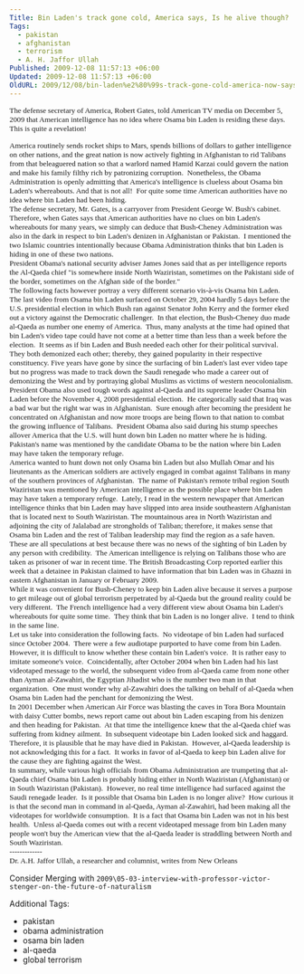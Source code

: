```yaml
---
Title: Bin Laden's track gone cold, America says, Is he alive though?
Tags:
  - pakistan
  - afghanistan
  - terrorism
  - A. H. Jaffor Ullah
Published: 2009-12-08 11:57:13 +06:00
Updated: 2009-12-08 11:57:13 +06:00
OldURL: 2009/12/08/bin-laden%e2%80%99s-track-gone-cold-america-now-says-is-he-alive-though/
---
```


<span style="font-size: 10pt;"><span style="font-family: Times New Roman;">The defense secretary of America, Robert Gates, told American TV media on December 5, 2009 that American intelligence has no idea where Osama bin Laden is residing these days.<span style="mso-spacerun: yes;">  </span>This is quite a revelation! </span></span>
<p class="MsoNormal" style="margin: 0in 0in 0pt;"><span style="font-size: 10pt;"><span style="font-family: Times New Roman;">America routinely sends rocket ships to Mars, spends billions of dollars to gather intelligence on other nations, and the great nation is now actively fighting in Afghanistan to rid Talibans from that beleaguered nation so that a warlord named Hamid Karzai could govern the nation and make his family filthy rich by patronizing corruption.<span style="mso-spacerun: yes;">  </span>Nonetheless, the Obama Administration is openly admitting that America's intelligence is clueless about Osama bin Laden's whereabouts. And that is not all!<span style="mso-spacerun: yes;">  </span>For quite some time American authorities have no idea where bin Laden had been hiding. </span></span></p>

<p class="MsoNormal" style="margin: 0in 0in 0pt;"><span style="font-size: 10pt;"><span style="font-family: Times New Roman;">The defense secretary, Mr. Gates, is a carryover from President George W. Bush's cabinet.<span style="mso-spacerun: yes;">  </span>Therefore, when Gates says that American authorities have no clues on bin Laden's whereabouts for many years, we simply can deduce that Bush-Cheney Administration was also in the dark in respect to bin Laden's denizen in Afghanistan or Pakistan.<span style="mso-spacerun: yes;">  </span>I mentioned the two Islamic countries intentionally because Obama Administration thinks that bin Laden is hiding in one of these two nations.<span style="mso-spacerun: yes;">  </span></span></span></p>

<p class="MsoNormal" style="margin: 0in 0in 0pt;"><span style="font-size: 10pt;"><span style="font-family: Times New Roman;">President Obama's national security adviser James Jones said that as per intelligence reports the Al-Qaeda chief "is somewhere inside North Waziristan, sometimes on the Pakistani side of the border, sometimes on the Afghan side of the border." </span></span></p>

<p class="MsoNormal" style="margin: 0in 0in 0pt;"><span style="font-size: 10pt;"><span style="font-family: Times New Roman;">The following facts however portray a very different scenario vis-à-vis Osama bin Laden.<span style="mso-spacerun: yes;">  </span>The last video from Osama bin Laden surfaced on October 29, 2004 hardly 5 days before the U.S. presidential election in which Bush ran against Senator John Kerry and the former eked out a victory against the Democratic challenger.<span style="mso-spacerun: yes;">  </span>In that election, the Bush-Cheney duo made al-Qaeda as number one enemy of America.<span style="mso-spacerun: yes;">  </span>Thus, many analysts at the time had opined that bin Laden's video tape could have not come at a better time than less than a week before the election.<span style="mso-spacerun: yes;">  </span>It seems as if bin Laden and Bush needed each other for their political survival.<span style="mso-spacerun: yes;">  </span>They both demonized each other; thereby, they gained popularity in their respective constituency. Five years have gone by since the surfacing of bin Laden's last ever video tape but no progress was made to track down the Saudi renegade who made a career out of demonizing the West and by portraying global Muslims as victims of western neocolonialism.</span></span></p>

<p class="MsoNormal" style="margin: 0in 0in 0pt;"><span style="font-size: 10pt;"><span style="font-family: Times New Roman;">President Obama also used tough words against al-Qaeda and its supreme leader Osama bin Laden before the November 4, 2008 presidential election.<span style="mso-spacerun: yes;">  </span>He categorically said that Iraq was a bad war but the right war was in Afghanistan.<span style="mso-spacerun: yes;">  </span>Sure enough after becoming the president he concentrated on Afghanistan and now more troops are being flown to that nation to combat the growing influence of Talibans.<span style="mso-spacerun: yes;">  </span>President Obama also said during his stump speeches allover America that the U.S. will hunt down bin Laden no matter where he is hiding.<span style="mso-spacerun: yes;">  </span>Pakistan's name was mentioned by the candidate Obama to be the nation where bin Laden may have taken the temporary refuge.</span></span></p>

<p class="MsoNormal" style="margin: 0in 0in 0pt;"><span style="font-size: 10pt;"><span style="font-family: Times New Roman;">America wanted to hunt down not only Osama bin Laden but also Mullah Omar and his lieutenants as the American soldiers are actively engaged in combat against Talibans in many of the southern provinces of Afghanistan.<span style="mso-spacerun: yes;">  </span>The name of Pakistan's remote tribal region South Waziristan was mentioned by American intelligence as the possible place where bin Laden may have taken a temporary refuge.<span style="mso-spacerun: yes;">  </span>Lately, I read in the western newspaper that American intelligence thinks that bin Laden may have slipped into area inside southeastern Afghanistan that is located next to South Waziristan. The mountainous area in North Waziristan and adjoining the city of Jalalabad are strongholds of Taliban; therefore, it makes sense that Osama bin Laden and the rest of Taliban leadership may find the region as a safe haven. These are all speculations at best because there was no news of the sighting of bin Laden by any person with credibility.<span style="mso-spacerun: yes;">  </span>The American intelligence is relying on Talibans those who are taken as prisoner of war in recent time. The British Broadcasting Corp reported earlier this week that a detainee in Pakistan claimed to have information that bin Laden was in Ghazni in eastern Afghanistan in January or February 2009.<span style="mso-spacerun: yes;">  </span></span></span></p>

<p class="MsoNormal" style="margin: 0in 0in 0pt;"><span style="font-size: 10pt;"><span style="font-family: Times New Roman;">While it was convenient for Bush-Cheney to keep bin Laden alive because it serves a purpose to get mileage out of global terrorism perpetrated by al-Qaeda but the ground reality could be very different.<span style="mso-spacerun: yes;">  </span>The French intelligence had a very different view about Osama bin Laden's whereabouts for quite some time. <span style="mso-spacerun: yes;"> </span>They think that bin Laden is no longer alive.<span style="mso-spacerun: yes;">  </span>I tend to think in the same line.</span></span></p>

<p class="MsoNormal" style="margin: 0in 0in 0pt;"><span style="font-size: 10pt;"><span style="font-family: Times New Roman;">Let us take into consideration the following facts.<span style="mso-spacerun: yes;">  </span>No videotape of bin Laden had surfaced since October 2004.<span style="mso-spacerun: yes;">  </span>There were a few audiotape purported to have come from bin Laden.<span style="mso-spacerun: yes;">  </span>However, it is difficult to know whether these contain bin Laden's voice.<span style="mso-spacerun: yes;">  </span>It is rather easy to imitate someone's voice.<span style="mso-spacerun: yes;">  </span>Coincidentally, after October 2004 when bin Laden had his last videotaped message to the world, the subsequent video from al-Qaeda came from none other than Ayman al-Zawahiri, the Egyptian Jihadist who is the number two man in that organization.<span style="mso-spacerun: yes;">  </span>One must wonder why al-Zawahiri does the talking on behalf of al-Qaeda when Osama bin Laden had the penchant for demonizing the West.<span style="mso-spacerun: yes;">    </span></span></span></p>

<p class="MsoNormal" style="margin: 0in 0in 0pt;"><span style="font-size: 10pt;"><span style="font-family: Times New Roman;">In 2001 December when American Air Force was blasting the caves in Tora Bora Mountain with daisy Cutter bombs, news report came out about bin Laden escaping from his denizen and then heading for Pakistan.<span style="mso-spacerun: yes;">  </span>At that time the intelligence knew that the al-Qaeda chief was suffering from kidney ailment.<span style="mso-spacerun: yes;">  </span>In subsequent videotape bin Laden looked sick and haggard.<span style="mso-spacerun: yes;">  </span>Therefore, it is plausible that he may have died in Pakistan.<span style="mso-spacerun: yes;">  </span>However, al-Qaeda leadership is not acknowledging this for a fact.<span style="mso-spacerun: yes;">  </span>It works in favor of al-Qaeda to keep bin Laden alive for the cause they are fighting against the West. </span></span></p>

<p class="MsoNormal" style="margin: 0in 0in 0pt;"><span style="font-size: 10pt;"><span style="font-family: Times New Roman;">In summary, while various high officials from Obama Administration are trumpeting that al-Qaeda chief Osama bin Laden is probably hiding either in North Waziristan (Afghanistan) or in South Waziristan (Pakistan).<span style="mso-spacerun: yes;">  </span>However, no real time intelligence had surfaced against the Saudi renegade leader.<span style="mso-spacerun: yes;">  </span>Is it possible that Osama bin Laden is no longer alive?<span style="mso-spacerun: yes;">  </span>How curious it is that the second man in command in al-Qaeda, Ayman al-Zawahiri, had been making all the videotapes for worldwide consumption.<span style="mso-spacerun: yes;">  </span>It is a fact that Osama bin Laden was not in his best health.<span style="mso-spacerun: yes;">  </span>Unless al-Qaeda comes out with a recent videotaped message from bin Laden many people won't buy the American view that the al-Qaeda leader is straddling between North and South Waziristan.</span></span></p>
<p class="MsoNormal" style="margin: 0in 0in 0pt;"><span style="font-size: 10pt;"><span style="font-family: Times New Roman;">-------------</span></span></p>
<p class="MsoNormal" style="margin: 0in 0in 0pt;"><span style="font-size: 10pt;"><span style="font-family: Times New Roman;">Dr. A.H. Jaffor Ullah, a researcher and columnist, writes from New Orleans</span></span></p>


Consider Merging with `2009\05-03-interview-with-professor-victor-stenger-on-the-future-of-naturalism`


Additional Tags:
  - pakistan
  - obama administration
  - osama bin laden
  - al-qaeda
  - global terrorism

